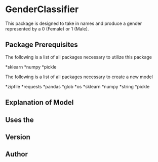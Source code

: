 # GenderClassifier

This package is designed to take in names and produce a gender represented by a 0 (Female) or 1 (Male).  

## Package Prerequisites

The following is a list of all packages necessary to utilize this package

*sklearn
*numpy
*pickle

The following is a list of all packages necessary to create a new model

*zipfile
*requests
*pandas
*glob
*os
*sklearn
*numpy
*string
*pickle

## Explanation of Model

## Uses the

## Version

## Author

